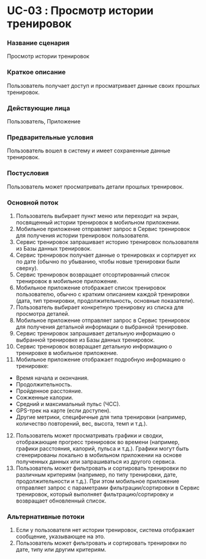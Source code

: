 # UC-03 : Просмотр истории тренировок

### Название сценария

Просмотр истории тренировок

### Краткое описание

Пользователь получает доступ и просматривает данные своих прошлых тренировок.

### Действующие лица

Пользователь, Приложение

### Предварительные условия

Пользователь вошел в систему и имеет сохраненные данные тренировок.

### Постусловия

Пользователь может просматривать детали прошлых тренировок.

### Основной поток

1. Пользователь выбирает пункт меню или переходит на экран, посвященный истории тренировок в мобильном приложении.
2. Мобильное приложение отправляет запрос в Сервис тренировок для получения истории тренировок пользователя.
3. Сервис тренировок запрашивает историю тренировок пользователя из Базы данных тренировок.
4. Сервис тренировок получает данные о тренировках и сортирует их по дате (обычно по убыванию, чтобы новые тренировки были сверху).
5. Сервис тренировок возвращает отсортированный список тренировок в мобильное приложение.
6. Мобильное приложение отображает список тренировок пользователю, обычно с кратким описанием каждой тренировки (дата, тип тренировки, продолжительность, основные показатели).
7. Пользователь выбирает конкретную тренировку из списка для просмотра деталей.
8. Мобильное приложение отправляет запрос в Сервис тренировок для получения детальной информации о выбранной тренировке.
9. Сервис тренировок запрашивает детальную информацию о выбранной тренировке из Базы данных тренировок.
10. Сервис тренировок возвращает детальную информацию о тренировке в мобильное приложение.
11. Мобильное приложение отображает подробную информацию о тренировке:

- Время начала и окончания.
- Продолжительность.
- Пройденное расстояние.
- Сожженные калории.
- Средний и максимальный пульс (ЧСС).
- GPS-трек на карте (если доступен).
- Другие метрики, специфичные для типа тренировки (например, количество повторений, вес, высота, темп и т.д.).

12. Пользователь может просматривать графики и сводки, отображающие прогресс тренировок во времени (например, графики расстояния, калорий, пульса и т.д.). Графики могут быть сгенерированы локально в мобильном приложении на основе полученных данных или запрашиваться из другого сервиса.
13. Пользователь может фильтровать и сортировать тренировки по различным критериям (например, по типу тренировки, дате, продолжительности и т.д.).  При этом мобильное приложение отправляет запрос с параметрами фильтрации/сортировки в Сервис тренировок, который выполняет фильтрацию/сортировку и возвращает обновленный список.

### Альтернативные потоки

1. Если у пользователя нет истории тренировок, система отображает сообщение, указывающее на это.
2. Пользователь может фильтровать и сортировать тренировки по дате, типу или другим критериям.


